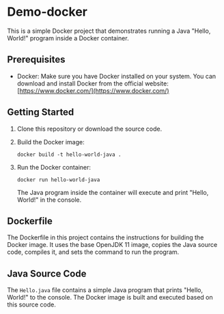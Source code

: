 # Demo-docker


This is a simple Docker project that demonstrates running a Java "Hello, World!" program inside a Docker container.

## Prerequisites

- Docker: Make sure you have Docker installed on your system. You can download and install Docker from the official website: [https://www.docker.com/](https://www.docker.com/)

## Getting Started

1. Clone this repository or download the source code.

2. Build the Docker image:

   
    `docker build -t hello-world-java . `
   

3. Run the Docker container:

     `docker run hello-world-java`


   The Java program inside the container will execute and print "Hello, World!" in the console.

## Dockerfile

The Dockerfile in this project contains the instructions for building the Docker image. It uses the base OpenJDK 11 image, copies the Java source code, compiles it, and sets the command to run the program.

## Java Source Code

The `Hello.java` file contains a simple Java program that prints "Hello, World!" to the console. The Docker image is built and executed based on this source code.

